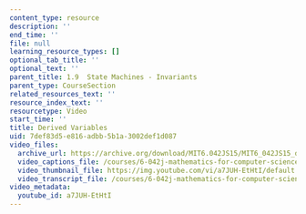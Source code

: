 ```yaml
---
content_type: resource
description: ''
end_time: ''
file: null
learning_resource_types: []
optional_tab_title: ''
optional_text: ''
parent_title: 1.9  State Machines - Invariants
parent_type: CourseSection
related_resources_text: ''
resource_index_text: ''
resourcetype: Video
start_time: ''
title: Derived Variables
uid: 7def83d5-e816-adbb-5b1a-3002def1d087
video_files:
  archive_url: https://archive.org/download/MIT6.042JS15/MIT6_042JS15_derivedvariables_ipod.mp4
  video_captions_file: /courses/6-042j-mathematics-for-computer-science-spring-2015/b4646b72f6e95b65b06f0918dab3597e_a7JUH-EtHtI.vtt
  video_thumbnail_file: https://img.youtube.com/vi/a7JUH-EtHtI/default.jpg
  video_transcript_file: /courses/6-042j-mathematics-for-computer-science-spring-2015/7ca5218c9bcfb55dbf09b0b1d4bdec9c_a7JUH-EtHtI.pdf
video_metadata:
  youtube_id: a7JUH-EtHtI
---
```

